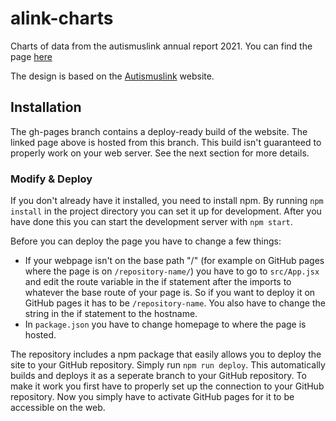 
# alink-charts
Charts of data from the autismuslink annual report 2021.
You can find the page [here](https://patrikackermann.github.io/alink-charts/)

The design is based on the [Autismuslink](https://autismuslink.ch) website.

## Installation
The gh-pages branch contains a deploy-ready build of the website. The linked page above is hosted from this branch. This build isn't guaranteed to properly work on your web server. See the next section for more details.

### Modify & Deploy
If you don't already have it installed, you need to install npm. By running `npm install` in the project directory you can set it up for development. After you have done this you can start the development server with `npm start`.

Before you can deploy the page you have to change a few things:

 - If your webpage isn't on the base path "/" (for example on GitHub pages where the page is on `/repository-name/`) you have to go to `src/App.jsx` and edit the route variable in the if statement after the imports to whatever the base route of your page is. So if you want to deploy it on GitHub pages it has to be `/repository-name`. You also have to change the string in the if statement to the hostname. 
 - In `package.json` you have to change homepage to where the page is hosted. 

The repository includes a npm package that easily allows you to deploy the site to your GitHub repository. Simply run `npm run deploy`. This automatically builds and deploys it as a seperate branch to your GitHub repository. To make it work you first have to properly set up the connection to your GitHub repository. Now you simply have to activate GitHub pages for it to be accessible on the web.
